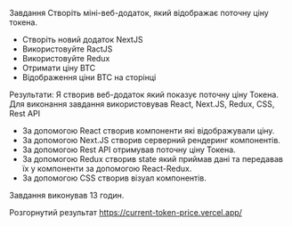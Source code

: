 Завдання
Створіть міні-веб-додаток, який відображає поточну ціну токена.
- Створіть новий додаток NextJS
- Використовуйте RactJS
- Використовуйте Redux
- Отримати ціну BTC
- Відображення ціни BTC на сторінці

Результати:
Я створив веб-додаток який показує поточну ціну Токена. Для виконання завдання використовував React, Next.JS, Redux, CSS, Rest API

- За допомогою React створив компоненти які відображували ціну.
- За допомогою Next.JS створив серверний рендеринг компонентів.
- За допомогою Rest API отримував поточну ціну  Токена.
- За допомогою Redux створив state який приймав дані та передавав їх у компоненти за допомогою React-Redux.
- За допомогою CSS створив візуал компонентів.

Завдання виконував 13 годин.

Розгорнутий результат https://current-token-price.vercel.app/
